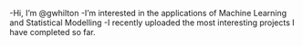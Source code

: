 -Hi, I’m @gwhilton
-I’m interested in the applications of Machine Learning and Statistical Modelling
-I recently uploaded the most interesting projects I have completed so far.
